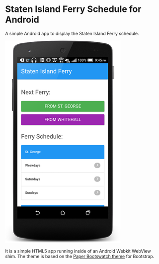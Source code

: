 Staten Island Ferry Schedule for Android
========================================

A simple Android app to display the Staten Island Ferry schedule.

![Screenshot](./screenshot_001.png)

It is a simple HTML5 app running inside of an Android Webkit WebView shim. The theme is based on the [Paper Bootswatch theme](https://bootswatch.com/paper/) for Bootstrap.